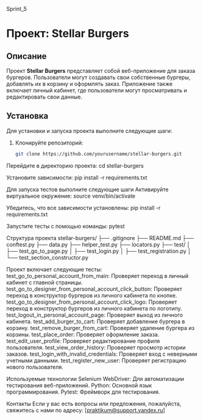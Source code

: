 Sprint_5
# Проект: Stellar Burgers

## Описание
Проект **Stellar Burgers** представляет собой веб-приложение для заказа 
бургеров. Пользователи могут создавать свои собственные бургеры, 
добавлять их в корзину и оформлять заказ. Приложение также включает 
личный кабинет, где пользователи могут просматривать и редактировать 
свои данные.

## Установка
Для установки и запуска проекта выполните следующие шаги:

1. Клонируйте репозиторий:
   ```bash
   git clone https://github.com/yourusername/stellar-burgers.git

Перейдите в директорию проекта:
cd stellar-burgers

Установите зависимости:
pip install -r requirements.txt

Для запуска тестов выполните следующие шаги
Активируйте виртуальное окружение:
source venv/bin/activate

Убедитесь, что все зависимости установлены:
pip install -r requirements.txt

Запустите тесты с помощью команды:
pytest

Структура проекта
stellar-burgers/
├── .gitignore
├── README.md
├── conftest.py
├── data.py
├── helper_test.py
├── locators.py
├── test/
│   ├── test_go_to_page.py
│   ├── test_login.py
│   ├── test_registration.py
│   └── test_section_constructor.py

Проект включает следующие тесты:
test_go_to_personal_account_from_main: Проверяет переход в личный кабинет с главной страницы.
test_go_to_designer_from_personal_account_click_button: Проверяет переход в конструктор бургеров из личного кабинета по кнопке.
test_go_to_designer_from_personal_account_click_logo: Проверяет переход в конструктор бургеров из личного кабинета по логотипу.
test_logout_in_personal_account_page: Проверяет выход из личного кабинета.
test_add_burger_to_cart: Проверяет добавление бургера в корзину.
test_remove_burger_from_cart: Проверяет удаление бургера из корзины.
test_place_order: Проверяет оформление заказа.
test_edit_user_profile: Проверяет редактирование профиля пользователя.
test_view_order_history: Проверяет просмотр истории заказов.
test_login_with_invalid_credentials: Проверяет вход с неверными учетными данными.
test_register_new_user: Проверяет регистрацию нового пользователя.

Используемые технологии
Selenium WebDriver: Для автоматизации тестирования веб-приложений.
Python: Основной язык программирования.
Pytest: Фреймворк для тестирования.

Контакты
Если у вас есть вопросы или предложения, пожалуйста, свяжитесь с нами по адресу: [praktikum@support.yandex.ru]
